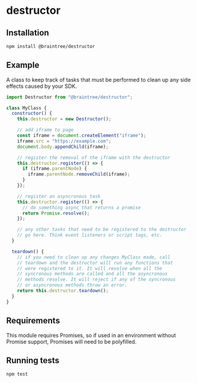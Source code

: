 # destructor

## Installation

```bash
npm install @braintree/destructor
```

## Example

A class to keep track of tasks that must be performed to clean up any side effects caused by your SDK.

```js
import Destructor from "@braintree/destructor";

class MyClass {
  constructor() {
    this.destructor = new Destructor();

    // add iframe to page
    const iframe = document.createElement("iframe");
    iframe.src = "https://example.com";
    document.body.appendChild(iframe);

    // register the removal of the iframe with the destructor
    this.destructor.register(() => {
      if (iframe.parentNode) {
        iframe.parentNode.removeChild(iframe);
      }
    });

    // register an asyncronous task
    this.destructor.register(() => {
      // do something async that returns a promise
      return Promise.resolve();
    });

    // any other tasks that need to be registered to the destructor
    // go here. Think event listeners or script tags, etc.
  }

  teardown() {
    // if you need to clean up any changes MyClass made, call
    // teardown and the destructor will run any functions that
    // were registered to it. It will resolve when all the
    // syncronous methods are called and all the asyncronous
    // methods resolve. It will reject if any of the syncronous
    // or asyncronous methods throw an error.
    return this.destructor.teardown();
  }
}
```

## Requirements

This module requires Promises, so if used in an environment without Promise support, Promises will need to be polyfilled.

## Running tests

```bash
npm test
```
